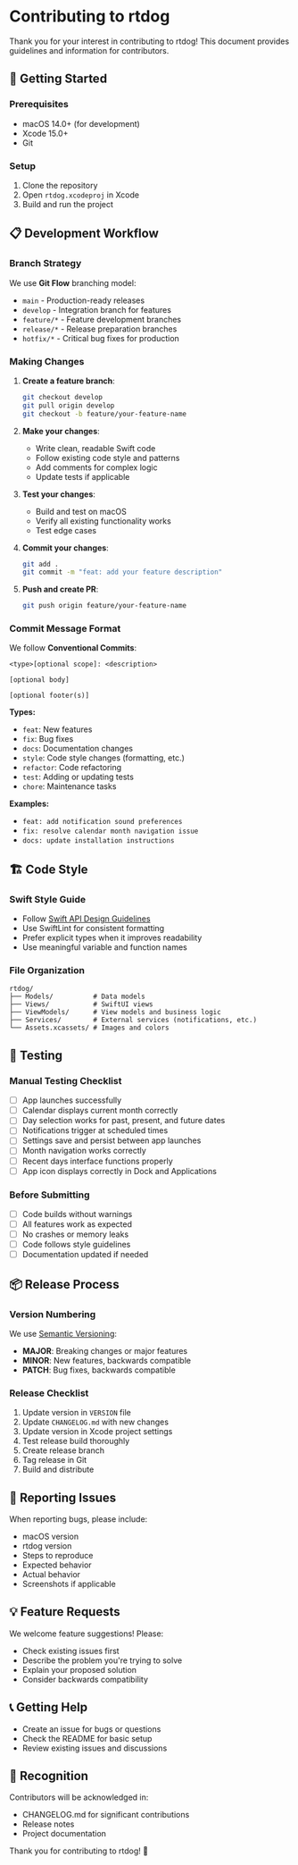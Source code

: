 # Contributing to rtdog

Thank you for your interest in contributing to rtdog! This document provides guidelines and information for contributors.

## 🚀 Getting Started

### Prerequisites
- macOS 14.0+ (for development)
- Xcode 15.0+
- Git

### Setup
1. Clone the repository
2. Open `rtdog.xcodeproj` in Xcode
3. Build and run the project

## 📋 Development Workflow

### Branch Strategy
We use **Git Flow** branching model:

- `main` - Production-ready releases
- `develop` - Integration branch for features
- `feature/*` - Feature development branches
- `release/*` - Release preparation branches
- `hotfix/*` - Critical bug fixes for production

### Making Changes

1. **Create a feature branch**:
   ```bash
   git checkout develop
   git pull origin develop
   git checkout -b feature/your-feature-name
   ```

2. **Make your changes**:
   - Write clean, readable Swift code
   - Follow existing code style and patterns
   - Add comments for complex logic
   - Update tests if applicable

3. **Test your changes**:
   - Build and test on macOS
   - Verify all existing functionality works
   - Test edge cases

4. **Commit your changes**:
   ```bash
   git add .
   git commit -m "feat: add your feature description"
   ```

5. **Push and create PR**:
   ```bash
   git push origin feature/your-feature-name
   ```

### Commit Message Format
We follow **Conventional Commits**:

```
<type>[optional scope]: <description>

[optional body]

[optional footer(s)]
```

**Types:**
- `feat`: New features
- `fix`: Bug fixes
- `docs`: Documentation changes
- `style`: Code style changes (formatting, etc.)
- `refactor`: Code refactoring
- `test`: Adding or updating tests
- `chore`: Maintenance tasks

**Examples:**
- `feat: add notification sound preferences`
- `fix: resolve calendar month navigation issue`
- `docs: update installation instructions`

## 🏗️ Code Style

### Swift Style Guide
- Follow [Swift API Design Guidelines](https://swift.org/documentation/api-design-guidelines/)
- Use SwiftLint for consistent formatting
- Prefer explicit types when it improves readability
- Use meaningful variable and function names

### File Organization
```
rtdog/
├── Models/          # Data models
├── Views/           # SwiftUI views
├── ViewModels/      # View models and business logic
├── Services/        # External services (notifications, etc.)
└── Assets.xcassets/ # Images and colors
```

## 🧪 Testing

### Manual Testing Checklist
- [ ] App launches successfully
- [ ] Calendar displays current month correctly
- [ ] Day selection works for past, present, and future dates
- [ ] Notifications trigger at scheduled times
- [ ] Settings save and persist between app launches
- [ ] Month navigation works correctly
- [ ] Recent days interface functions properly
- [ ] App icon displays correctly in Dock and Applications

### Before Submitting
- [ ] Code builds without warnings
- [ ] All features work as expected
- [ ] No crashes or memory leaks
- [ ] Code follows style guidelines
- [ ] Documentation updated if needed

## 📦 Release Process

### Version Numbering
We use [Semantic Versioning](https://semver.org/):
- **MAJOR**: Breaking changes or major features
- **MINOR**: New features, backwards compatible
- **PATCH**: Bug fixes, backwards compatible

### Release Checklist
1. Update version in `VERSION` file
2. Update `CHANGELOG.md` with new changes
3. Update version in Xcode project settings
4. Test release build thoroughly
5. Create release branch
6. Tag release in Git
7. Build and distribute

## 🚨 Reporting Issues

When reporting bugs, please include:
- macOS version
- rtdog version
- Steps to reproduce
- Expected behavior
- Actual behavior
- Screenshots if applicable

## 💡 Feature Requests

We welcome feature suggestions! Please:
- Check existing issues first
- Describe the problem you're trying to solve
- Explain your proposed solution
- Consider backwards compatibility

## 📞 Getting Help

- Create an issue for bugs or questions
- Check the README for basic setup
- Review existing issues and discussions

## 🙏 Recognition

Contributors will be acknowledged in:
- CHANGELOG.md for significant contributions
- Release notes
- Project documentation

Thank you for contributing to rtdog! 🎉 

